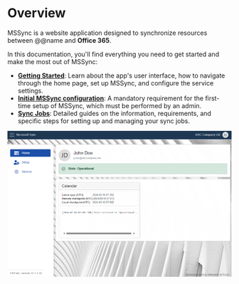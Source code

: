 # Overview

MSSync is a website application designed to synchronize resources between @@name and **Office 365**. 

In this documentation, you'll find everything you need to get started and make the most out of MSSync:

* **[Getting Started](./getting-started/index.md)**: Learn about the app's user interface, how to navigate through the home page, set up MSSync, and configure the service settings.
* **[Initial MSSync configuration](./getting-started/service.md#connect-to-microsoft-entra-id)**: A mandatory requirement for the first-time setup of MSSync, which must be performed by an admin.
* **[Sync Jobs](./sync-jobs/index.md)**: Detailed guides on the information, requirements, and specific steps for setting up and managing your sync jobs.

![picture](pictures/Overview_view_nohighlights_01_03.png)